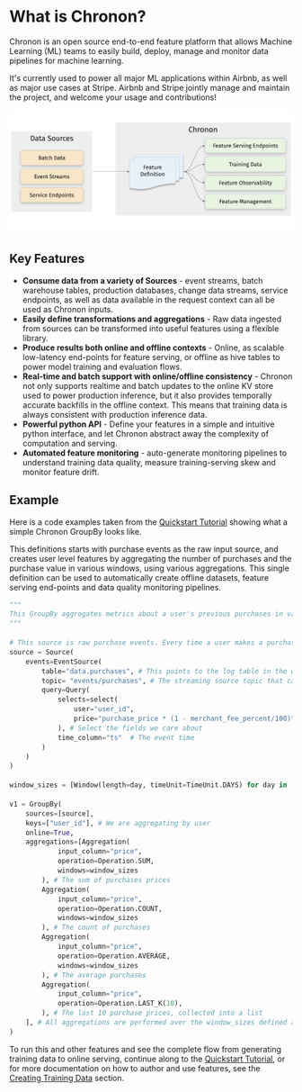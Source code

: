 # What is Chronon?

Chronon is an open source end-to-end feature platform that allows Machine Learning (ML) teams to easily build, deploy, manage and monitor data pipelines for machine learning.

It's currently used to power all major ML applications within Airbnb, as well as major use cases at Stripe. Airbnb and Stripe jointly manage and maintain the project, and welcome your usage and contributions!

![Overview](../../images/chronon_high_level.png)

## Key Features

* **Consume data from a variety of Sources** - event streams, batch warehouse tables, production databases, change data streams, service endpoints, as well as data available in the request context can all be used as Chronon inputs.
* **Easily define transformations and aggregations** - Raw data ingested from sources can be transformed into useful features using a flexible library.
* **Produce results both online and offline contexts** - Online, as scalable low-latency end-points for feature serving, or offline as hive tables to power model training and evaluation flows.
* **Real-time and batch support with online/offline consistency** - Chronon not only supports realtime and batch updates to the online KV store used to power production inference, but it also provides temporally accurate backfills in the offline context. This means that training data is always consistent with production inference data.
* **Powerful python API** - Define your features in a simple and intuitive python interface, and let Chronon abstract away the complexity of computation and serving.
* **Automated feature monitoring** - auto-generate monitoring pipelines to understand training data quality, measure training-serving skew and monitor feature drift.

## Example

Here is a code examples taken from the [Quickstart Tutorial](./Tutorial.md) showing what a simple Chronon GroupBy looks like. 

This definitions starts with purchase events as the raw input source, and creates user level features by aggregating the number of purchases and the purchase value in various windows, using various aggregations. This single definition can be used to automatically create offline datasets, feature serving end-points and data quality monitoring pipelines.

```python
"""
This GroupBy aggregates metrics about a user's previous purchases in various windows.
"""

# This source is raw purchase events. Every time a user makes a purchase, it will be one entry in this source.
source = Source(
    events=EventSource(
        table="data.purchases", # This points to the log table in the warehouse with historical purchase events, updated in batch daily
        topic= "events/purchases", # The streaming source topic that can be listened to for realtime events
        query=Query(
            selects=select(
                user="user_id",
                price="purchase_price * (1 - merchant_fee_percent/100)"
            ), # Select the fields we care about
            time_column="ts"  # The event time
        ) 
    )
)

window_sizes = [Window(length=day, timeUnit=TimeUnit.DAYS) for day in [3, 14, 30]] # Define some window sizes to use below

v1 = GroupBy(
    sources=[source],
    keys=["user_id"], # We are aggregating by user
    online=True,
    aggregations=[Aggregation(
            input_column="price",
            operation=Operation.SUM,
            windows=window_sizes
        ), # The sum of purchases prices
        Aggregation(
            input_column="price",
            operation=Operation.COUNT,
            windows=window_sizes
        ), # The count of purchases
        Aggregation(
            input_column="price",
            operation=Operation.AVERAGE,
            windows=window_sizes
        ), # The average purchases
        Aggregation(
            input_column="price",
            operation=Operation.LAST_K(10),
        ), # The last 10 purchase prices, collected into a list
    ], # All aggregations are performed over the window_sizes defined above
)
```

To run this and other features and see the complete flow from generating training data to online serving, continue along to the [Quickstart Tutorial](./Tutorial.md), or for more documentation on how to author and use features, see the [Creating Training Data](https://chronon.ai/authoring_features/GroupBy.html) section.
